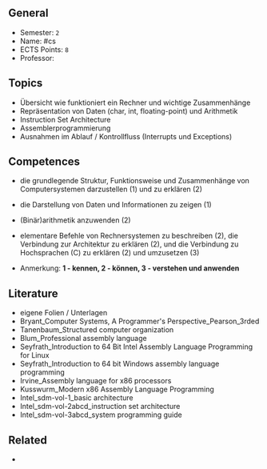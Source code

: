 ## General
- Semester: `2`
- Name: #cs
- ECTS Points: `8`
- Professor: 

## Topics
- Übersicht wie funktioniert ein Rechner und wichtige Zusammenhänge
- Repräsentation von Daten (char, int, floating-point) und Arithmetik
- Instruction Set Architecture
- Assemblerprogrammierung
- Ausnahmen im Ablauf / Kontrollfluss (Interrupts und Exceptions)

## Competences
- die grundlegende Struktur, Funktionsweise und Zusammenhänge von Computersystemen darzustellen (1) und zu erklären (2)
- die Darstellung von Daten und Informationen zu zeigen (1)
- (Binär)arithmetik anzuwenden (2)
- elementare Befehle von Rechnersystemen zu beschreiben (2), die Verbindung zur Architektur zu erklären (2), und die Verbindung zu Hochsprachen (C) zu erklären (2) und umzusetzen (3)

- Anmerkung: **1 - kennen, 2 - können, 3 - verstehen und anwenden**

## Literature
- eigene Folien / Unterlagen
- Bryant_Computer Systems, A Programmer's Perspective_Pearson_3rded
- Tanenbaum_Structured computer organization
- Blum_Professional assembly language
- Seyfrath_Introduction to 64 Bit Intel Assembly Language Programming for Linux
- Seyfrath_Introduction to 64 bit Windows assembly language programming
- Irvine_Assembly language for x86 processors
- Kusswurm_Modern x86 Assembly Language Programming
- Intel_sdm-vol-1_basic architecture
- Intel_sdm-vol-2abcd_instruction set architecture
- Intel_sdm-vol-3abcd_system programming guide

## Related
- 